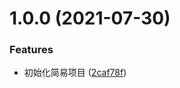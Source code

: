 # 1.0.0 (2021-07-30)

### Features

- 初始化简易项目 ([2caf78f](https://github.com/introvert-y/ts-npm-publish-practice/commit/2caf78fbd38207e5f98c551e31d44ff2e3c50040))
